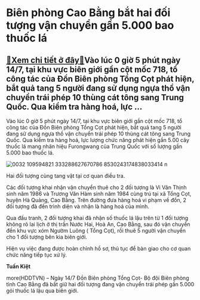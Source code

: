 Biên phòng Cao Bằng bắt hai đối tượng vận chuyển gần 5.000 bao thuốc lá
=======================================================================

[:gift:Xem chi tiết ở đây:gift:](https://hddtvn.com/bien-phong-cao-bang-bat-hai-doi-tuong-van-chuyen-gan-5-000-bao-thuoc-la/)Vào lúc 0 giờ 5 phút ngày 14/7, tại khu vực biên giới gần cột mốc 718, tổ công tác của Đồn Biên phòng Tổng Cọt phát hiện, bắt quả tang 5 người đang sử dụng ngựa thồ vận chuyển trái phép 10 thùng cát tông sang Trung Quốc. Qua kiểm tra hàng hoá, lực …
---------------------------------------------------------------------------------------------------------------------------------------------------------------------------------------------------------------------------------------------------------


Vào lúc 0 giờ 5 phút ngày 14/7, tại khu vực biên giới gần cột mốc 718, tổ công tác của Đồn Biên phòng Tổng Cọt phát hiện, bắt quả tang 5 người đang sử dụng ngựa thồ vận chuyển trái phép 10 thùng cát tông sang Trung Quốc. Qua kiểm tra hàng hoá, lực lượng chức năng phát hiện gần 5.00 cây thuốc lá mang nhãn hiệu Furongwang của Trung Quốc với số lượng gần 5.000 bao thuốc lá.





![0032 109594821 333288627670786 8530243174838033414 n](https://cmsbhq.haiquanonline.com.vn/stores/news_dataimages/nubt/072020/15/15/in_article/0032_109594821_333288627670786_8530243174838033414_n.jpg?rt=20200715152137 "Hai đối tượng cùng tang vật tại cq điều tra.")


Hai đối tượng cùng tang vật tại cơ quan điều tra.



Các đối tượng khai nhận vận chuyển thuê cho 2 đối tượng là Vi Văn Thịnh sinh năm 1986 và Trương Văn Hàm sinh năm 1984 cùng trú tại xã Tổng Cọt, huyện Hà Quảng, Cao Bằng. Trên đường đưa hàng hoá vi phạm về đồn, 2 đối tượng đã đến trình diện và nhận là hàng hoá của mình.


Qua đấu tranh, 2 đối tượng khai đã nhận số thuốc lá lậu trên từ 1 đối tượng không rõ lai lịch ở thị trấn Nước Hai, Hoà An, Cao Bằng, sau đó vận chuyển đến khu vực xóm Ngườm Luông ( Tổng Cọt), rồi thuê 5 người vận chuyển cho 1 đối tượng bên kia biên giới.


Hiện vụ việc đang được hoàn chỉnh hồ sơ, thủ tục để bàn giao cho cơ quan chức năng tiếp tục xử lý.







**Tuấn Kiệt**



more(HDDTVN) – Ngày 14/7 Đồn Biên phòng Tổng Cọt- Bộ đội Biên phòng tỉnh Cao Bằng đã bắt giữ hai đối tượng đang vận chuyển trái phép gần 5.000 gói thuốc lá lậu qua biên giới.


